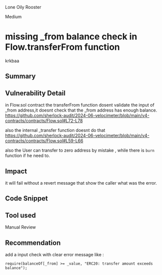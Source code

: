 Lone Oily Rooster

Medium

# missing _from balance check in Flow.transferFrom function


krkbaa
## Summary

## Vulnerability Detail
in Flow.sol contract the transferFrom function dosent validate the input of _from address,it doesnt check that the _from address has enough balance.
https://github.com/sherlock-audit/2024-06-velocimeter/blob/main/v4-contracts/contracts/Flow.sol#L72-L78

also the internal _transfer function doesnt do that 
https://github.com/sherlock-audit/2024-06-velocimeter/blob/main/v4-contracts/contracts/Flow.sol#L59-L66

also the User can transfer to zero address by mistake , while there is `burn` function if he need to.
## Impact
it will fail without a revert message that show the caller what was the error.
## Code Snippet

## Tool used

Manual Review

## Recommendation
add a input check with clear error message like :
```solidity
require(balanceOf[_from] >= _value, "ERC20: transfer amount exceeds balance");
```